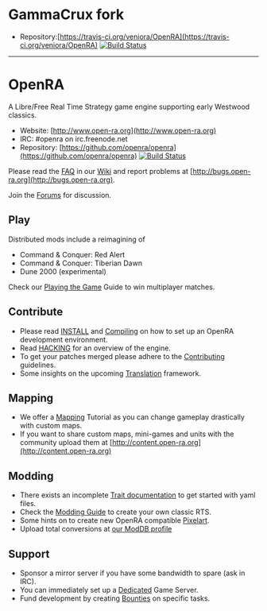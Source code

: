# GammaCrux fork

* Repository:[https://travis-ci.org/veniora/OpenRA](https://travis-ci.org/veniora/OpenRA) [![Build Status](https://travis-ci.org/veniora/OpenRA.png?branch=bleed)](https://travis-ci.org/veniora/OpenRA)

<hr/>





# OpenRA

A Libre/Free Real Time Strategy game engine supporting early Westwood classics.

* Website: [http://www.open-ra.org](http://www.open-ra.org)
* IRC: \#openra on irc.freenode.net
* Repository: [https://github.com/openra/openra](https://github.com/openra/openra) [![Build Status](https://travis-ci.org/OpenRA/OpenRA.png?branch=bleed)](https://travis-ci.org/OpenRA/OpenRA)

Please read the [FAQ](https://github.com/OpenRA/OpenRA/wiki/FAQ) in our [Wiki](https://github.com/OpenRA/OpenRA/wiki) and report problems at [http://bugs.open-ra.org](http://bugs.open-ra.org).

Join the [Forums](http://www.sleipnirstuff.com/forum/viewforum.php?f=80) for discussion.

## Play

Distributed mods include a reimagining of
* Command & Conquer: Red Alert
* Command & Conquer: Tiberian Dawn
* Dune 2000 (experimental)

Check our [Playing the Game](https://github.com/OpenRA/OpenRA/wiki/Playing-the-game) Guide to win multiplayer matches.

## Contribute

* Please read [INSTALL](https://github.com/OpenRA/OpenRA/blob/bleed/INSTALL) and [Compiling](https://github.com/OpenRA/OpenRA/wiki/Compiling) on how to set up an OpenRA development environment.
* Read [HACKING](https://github.com/OpenRA/OpenRA/blob/bleed/HACKING) for an overview of the engine.
* To get your patches merged please adhere to the [Contributing](https://github.com/OpenRA/OpenRA/blob/bleed/CONTRIBUTING.md) guidelines.
* Some insights on the upcoming [Translation](https://github.com/OpenRA/OpenRA/wiki/Translation) framework.

## Mapping

* We offer a [Mapping](https://github.com/OpenRA/OpenRA/wiki/Mapping) Tutorial as you can change gameplay drastically with custom maps.
* If you want to share custom maps, mini-games and units with the community upload them at [http://content.open-ra.org](http://content.open-ra.org)

## Modding

* There exists an incomplete [Trait documentation](https://github.com/OpenRA/OpenRA/wiki/Trait-Documentation) to get started with yaml files.
* Check the [Modding Guide](https://github.com/OpenRA/OpenRA/wiki/Modding%20Guide) to create your own classic RTS.
* Some hints on to create new OpenRA compatible [Pixelart](https://github.com/OpenRA/OpenRA/wiki/Pixelart).
* Upload total conversions at [our ModDB profile](http://www.moddb.com/games/openra/mods)

## Support

* Sponsor a mirror server if you have some bandwidth to spare (ask in IRC).
* You can immediately set up a [Dedicated](https://github.com/OpenRA/OpenRA/wiki/Dedicated) Game Server.
* Fund development by creating [Bounties](https://www.bountysource.com/#repos/OpenRA/OpenRA) on specific tasks.
